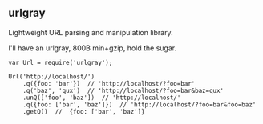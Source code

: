 urlgray
-------

Lightweight URL parsing and manipulation library.

I'll have an urlgray, 800B min+gzip, hold the sugar.

```
var Url = require('urlgray');

Url('http://localhost/')
    .q({foo: 'bar'})  // 'http://localhost/?foo=bar'
    .q('baz', 'qux')  // 'http://localhost/?foo=bar&baz=qux'
    .unQ(['foo', 'baz'])  // 'http://localhost/'
    .q({foo: ['bar', 'baz']})  // 'http://localhost/?foo=bar&foo=baz'
    .getQ()  //  {foo: ['bar', 'baz']}
```
